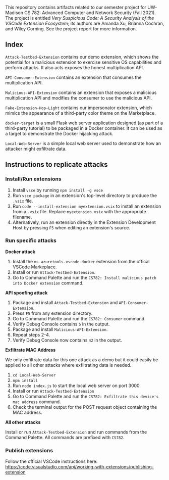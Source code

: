 

This repository contains artifacts related to our semester project for UW-Madison CS 782: Advanced Computer and Network Security (Fall 2021). The project is entitled *Very Suspicious Code: A Security Analysis of the VSCode Extension Ecosystem*; its authors are Amanda Xu, Brianna Cochran, and Wiley Corning. See the project report for more information.

## Index

`Attack-Testbed-Extension` contains our demo extension, which shows the potential for a malicious extension to exercise sensitive OS capabilities and perform attacks. It also acts exposes the honest multiplication API.

`API-Consumer-Extension` contains an extension that consumes the multiplication API.

`Malicious-API-Extension` contains an extension that exposes a malicious multiplication API and modifies the consumer to use the malicious API.

`Fake-Extension-Hop-Light` contains our impersonator extension, which mimics the appearance of a third-party color theme on the Marketplace.

`docker-target` is a small Flask web server application designed (as part of a third-party tutorial) to be packaged in a Docker container. It can be used as a target to demonstrate the Docker hijacking attack.

`Local-Web-Server` is a simple local web server used to demonstrate how an attacker might exfiltrate data.

## Instructions to replicate attacks

### Install/Run extensions

1. Install `vsce` by running `npm install -g vsce`
2. Run `vsce package` in an extension's top-level directory to produce the `.vsix` file.
3. Run `code --install-extension myextension.vsix` to install an extension from a `.vsix` file. Replace `myextension.vsix` with the appropriate filename.
4. Alternatively, run an extension directly in the Extension Development Host by pressing `F5` when editing an extension's source.

### Run specific attacks
**Docker attack**

1. Install the `ms-azuretools.vscode-docker` extension from the offical VSCode Markeplace.
2. Install or run  `Attack-Testbed-Extension`.
3. Go to Command Palette and run the `CS782: Install malicious patch into Docker extension` command.

**API spoofing attack**
1. Package and install `Attack-Testbed-Extension` and `API-Consumer-Extension`.
2. Press `F5` from any extension directory.
3. Go to Command Palette and run the `CS782: Consumer` command.
4. Verify Debug Console contains `5` in the output.
5. Package and install `Malicious-API-Extension`.
6. Repeat steps 2-4.
7. Verify Debug Console now contains `42` in the output.

**Exfiltrate MAC Address**

We only exfiltrate data for this one attack as a demo but it could easily be applied to all other attacks where exfiltrating data is needed.

1. `cd Local-Web-Server`
2. `npm install`
3. Run `node index.js` to start the local web server on port 3000.
4. Install or run  `Attack-Testbed-Extension`
5. Go to Command Palette and run the `CS782: Exfiltrate this device's mac address` command.
6. Check the terminal output for the POST request object containing the MAC address.

**All other attacks** 

Install or run  `Attack-Testbed-Extension` and run commands from the Command Palette. All commands are prefixed with `CS782`.


### Publish extensions
Follow the official VSCode instructions here: https://code.visualstudio.com/api/working-with-extensions/publishing-extension

